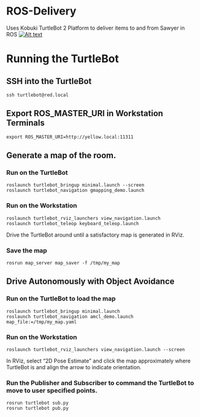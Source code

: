 # ROS-Delivery
Uses Kobuki TurtleBot 2 Platform to deliver items to and from Sawyer in ROS
[![Alt text](https://img.youtube.com/vi/Up7FTVMkmsk/0.jpg)](https://www.youtube.com/watch?v=Up7FTVMkmsk)
# Running the TurtleBot

## SSH into the TurtleBot
    ssh turtlebot@red.local
## Export ROS_MASTER_URI in Workstation Terminals
    export ROS_MASTER_URI=http://yellow.local:11311

## Generate a map of the room.
### Run on the TurtleBot
    roslaunch turtlebot_bringup minimal.launch --screen 
    roslaunch turtlebot_navigation gmapping_demo.launch
### Run on the Workstation
    roslaunch turtlebot_rviz_launchers view_navigation.launch
    roslaunch turtlebot_teleop keyboard_teleop.launch

Drive the TurtleBot around until a satisfactory map is generated in RViz.

### Save the map
    rosrun map_server map_saver -f /tmp/my_map

## Drive Autonomously with Object Avoidance
### Run on the TurtleBot to load the map
    roslaunch turtlebot_bringup minimal.launch
    roslaunch turtlebot_navigation amcl_demo.launch map_file:=/tmp/my_map.yaml

### Run on the Workstation
    roslaunch turtlebot_rviz_launchers view_navigation.launch --screen

In RViz, select “2D Pose Estimate” and click the map approximately where TurtleBot is and align the arrow to indicate orientation.

### Run the Publisher and Subscriber to command the TurtleBot to move to user specified points.
    rosrun turtlebot sub.py
    rosrun turtlebot pub.py

